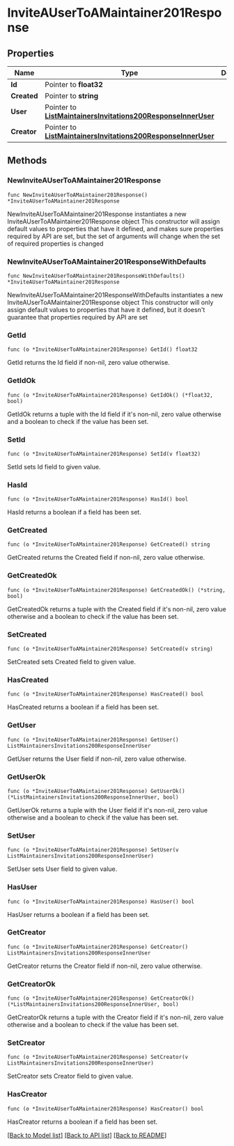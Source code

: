 # InviteAUserToAMaintainer201Response

## Properties

Name | Type | Description | Notes
------------ | ------------- | ------------- | -------------
**Id** | Pointer to **float32** |  | [optional] 
**Created** | Pointer to **string** |  | [optional] 
**User** | Pointer to [**ListMaintainersInvitations200ResponseInnerUser**](ListMaintainersInvitations200ResponseInnerUser.md) |  | [optional] 
**Creator** | Pointer to [**ListMaintainersInvitations200ResponseInnerUser**](ListMaintainersInvitations200ResponseInnerUser.md) |  | [optional] 

## Methods

### NewInviteAUserToAMaintainer201Response

`func NewInviteAUserToAMaintainer201Response() *InviteAUserToAMaintainer201Response`

NewInviteAUserToAMaintainer201Response instantiates a new InviteAUserToAMaintainer201Response object
This constructor will assign default values to properties that have it defined,
and makes sure properties required by API are set, but the set of arguments
will change when the set of required properties is changed

### NewInviteAUserToAMaintainer201ResponseWithDefaults

`func NewInviteAUserToAMaintainer201ResponseWithDefaults() *InviteAUserToAMaintainer201Response`

NewInviteAUserToAMaintainer201ResponseWithDefaults instantiates a new InviteAUserToAMaintainer201Response object
This constructor will only assign default values to properties that have it defined,
but it doesn't guarantee that properties required by API are set

### GetId

`func (o *InviteAUserToAMaintainer201Response) GetId() float32`

GetId returns the Id field if non-nil, zero value otherwise.

### GetIdOk

`func (o *InviteAUserToAMaintainer201Response) GetIdOk() (*float32, bool)`

GetIdOk returns a tuple with the Id field if it's non-nil, zero value otherwise
and a boolean to check if the value has been set.

### SetId

`func (o *InviteAUserToAMaintainer201Response) SetId(v float32)`

SetId sets Id field to given value.

### HasId

`func (o *InviteAUserToAMaintainer201Response) HasId() bool`

HasId returns a boolean if a field has been set.

### GetCreated

`func (o *InviteAUserToAMaintainer201Response) GetCreated() string`

GetCreated returns the Created field if non-nil, zero value otherwise.

### GetCreatedOk

`func (o *InviteAUserToAMaintainer201Response) GetCreatedOk() (*string, bool)`

GetCreatedOk returns a tuple with the Created field if it's non-nil, zero value otherwise
and a boolean to check if the value has been set.

### SetCreated

`func (o *InviteAUserToAMaintainer201Response) SetCreated(v string)`

SetCreated sets Created field to given value.

### HasCreated

`func (o *InviteAUserToAMaintainer201Response) HasCreated() bool`

HasCreated returns a boolean if a field has been set.

### GetUser

`func (o *InviteAUserToAMaintainer201Response) GetUser() ListMaintainersInvitations200ResponseInnerUser`

GetUser returns the User field if non-nil, zero value otherwise.

### GetUserOk

`func (o *InviteAUserToAMaintainer201Response) GetUserOk() (*ListMaintainersInvitations200ResponseInnerUser, bool)`

GetUserOk returns a tuple with the User field if it's non-nil, zero value otherwise
and a boolean to check if the value has been set.

### SetUser

`func (o *InviteAUserToAMaintainer201Response) SetUser(v ListMaintainersInvitations200ResponseInnerUser)`

SetUser sets User field to given value.

### HasUser

`func (o *InviteAUserToAMaintainer201Response) HasUser() bool`

HasUser returns a boolean if a field has been set.

### GetCreator

`func (o *InviteAUserToAMaintainer201Response) GetCreator() ListMaintainersInvitations200ResponseInnerUser`

GetCreator returns the Creator field if non-nil, zero value otherwise.

### GetCreatorOk

`func (o *InviteAUserToAMaintainer201Response) GetCreatorOk() (*ListMaintainersInvitations200ResponseInnerUser, bool)`

GetCreatorOk returns a tuple with the Creator field if it's non-nil, zero value otherwise
and a boolean to check if the value has been set.

### SetCreator

`func (o *InviteAUserToAMaintainer201Response) SetCreator(v ListMaintainersInvitations200ResponseInnerUser)`

SetCreator sets Creator field to given value.

### HasCreator

`func (o *InviteAUserToAMaintainer201Response) HasCreator() bool`

HasCreator returns a boolean if a field has been set.


[[Back to Model list]](../README.md#documentation-for-models) [[Back to API list]](../README.md#documentation-for-api-endpoints) [[Back to README]](../README.md)


